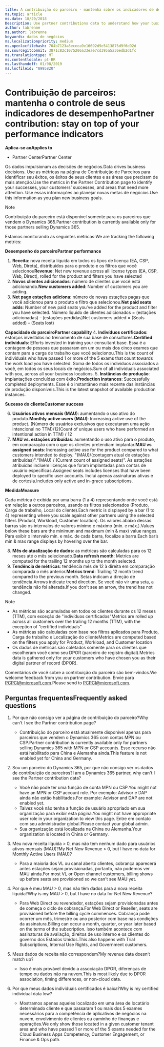 ```yaml
---
title: A contribuição do parceiro - mantenha sobre os indicadores de desempenho | Partner Center
ms.topic: article
ms.date: 10/29/2018
Description: Use partner contributions data to understand how your business is growing and succeeding
author: labrenne
ms.author: labrenne
keywords: dados de negócios
ms.localizationpriority: medium
ms.openlocfilehash: 704b7123a8eceea9e16692d9e5413875d9f6d92d
ms.sourcegitcommit: 3871c82c1075206a33eae7cd395a5a36edb2d1fc
ms.translationtype: MT
ms.contentlocale: pt-BR
ms.lasthandoff: 01/08/2019
ms.locfileid: "8995820"
---
```

# <a name="partner-contribution-stay-on-top-of-your-performance-indicators"></a><span data-ttu-id="e52a1-103">Contribuição de parceiros: mantenha o controle de seus indicadores de desempenho</span><span class="sxs-lookup"><span data-stu-id="e52a1-103">Partner contribution: stay on top of your performance indicators</span></span>

**<span data-ttu-id="e52a1-104">Aplica-se ao</span><span class="sxs-lookup"><span data-stu-id="e52a1-104">Applies to</span></span>**
- <span data-ttu-id="e52a1-105">Partner Center</span><span class="sxs-lookup"><span data-stu-id="e52a1-105">Partner Center</span></span>

<span data-ttu-id="e52a1-106">Os dados impulsionam as decisões de negócios.</span><span class="sxs-lookup"><span data-stu-id="e52a1-106">Data drives business decisions.</span></span> <span data-ttu-id="e52a1-107">Use as métricas na página de Contribuição de Parceiros para identificar seu êxitos, os êxitos de seus clientes e as áreas que precisam de mais atenção.</span><span class="sxs-lookup"><span data-stu-id="e52a1-107">Use the metrics in the Partner Contribution page to identify your successes, your customers’ successes, and areas that need more attention.</span></span> <span data-ttu-id="e52a1-108">Use essas informações ao planejar novas metas de negócios.</span><span class="sxs-lookup"><span data-stu-id="e52a1-108">Use this information as you plan new business goals.</span></span>

>[!NOTE]
><span data-ttu-id="e52a1-109">Contribuição do parceiro está disponível somente para os parceiros que vendem o Dynamics 365.</span><span class="sxs-lookup"><span data-stu-id="e52a1-109">Partner contribution is currently available only for those partners selling Dynamics 365.</span></span>

<span data-ttu-id="e52a1-110">Estamos monitorando as seguintes métricas:</span><span class="sxs-lookup"><span data-stu-id="e52a1-110">We are tracking the following metrics:</span></span>

**<span data-ttu-id="e52a1-111">Desempenho do parceiro</span><span class="sxs-lookup"><span data-stu-id="e52a1-111">Partner performance</span></span>**

1. <span data-ttu-id="e52a1-112">**Receita**: nova receita líquida em todos os tipos de licença (EA, CSP, Web, Direta), distribuídos para o produto e os filtros que você selecionou</span><span class="sxs-lookup"><span data-stu-id="e52a1-112">**Revenue**: Net new revenue across all license types (EA, CSP, Web, Direct), rolled for the product and filters you have selected</span></span>
2. <span data-ttu-id="e52a1-113">**Novos clientes adicionados**: número de clientes que você está adicionando.</span><span class="sxs-lookup"><span data-stu-id="e52a1-113">**New customers added**: Number of customers you are adding.</span></span>
3. <span data-ttu-id="e52a1-114">**Net pago estações adiciona**: número de novas estações pagas que você adicionou para o produto e filtro que selecionou.</span><span class="sxs-lookup"><span data-stu-id="e52a1-114">**Net paid seats adds**: Number of new paid seats you’ve added for the product and filter you have selected.</span></span>  <span data-ttu-id="e52a1-115">Número líquido de clientes adicionados = (estações adicionadas) – (estações perdidas)</span><span class="sxs-lookup"><span data-stu-id="e52a1-115">Net customers added = (Seats added) – (Seats lost)</span></span> 

**<span data-ttu-id="e52a1-116">Capacidade do parceiro</span><span class="sxs-lookup"><span data-stu-id="e52a1-116">Partner capability</span></span>**
4. <span data-ttu-id="e52a1-117">**Indivíduos certificados**: esforços investidos no treinamento de sua base de consultores.</span><span class="sxs-lookup"><span data-stu-id="e52a1-117">**Certified individuals**: Efforts invested in training your consultant base.</span></span> <span data-ttu-id="e52a1-118">Essa é a contagem de pessoas que passaram em um ou mais dos cinco exames que contam para a carga de trabalho que você selecionou.</span><span class="sxs-lookup"><span data-stu-id="e52a1-118">This is the count of individuals who have passed 1 or more of the 5 exams that count towards the work load you have selected.</span></span> <span data-ttu-id="e52a1-119">Soma de todos os indivíduos associados a você, em todos os seus locais de negócios.</span><span class="sxs-lookup"><span data-stu-id="e52a1-119">Sum of all individuals associated with you, across all your business locations.</span></span>
5. <span data-ttu-id="e52a1-120">**Instâncias de produção**: implantações concluídas com êxito.</span><span class="sxs-lookup"><span data-stu-id="e52a1-120">**Production instances**: Successfully completed deployments.</span></span> <span data-ttu-id="e52a1-121">Esse é o instantâneo mais recente das instâncias de produção disponíveis.</span><span class="sxs-lookup"><span data-stu-id="e52a1-121">This is the latest snapshot of available production instances.</span></span>

**<span data-ttu-id="e52a1-122">Sucesso do cliente</span><span class="sxs-lookup"><span data-stu-id="e52a1-122">Customer success</span></span>**

6.  <span data-ttu-id="e52a1-123">**Usuários ativos mensais (MAU)**: aumentando o uso ativo do produto.</span><span class="sxs-lookup"><span data-stu-id="e52a1-123">**Monthly active users (MAU)**: Increasing active use of the product.</span></span>
<span data-ttu-id="e52a1-124">(Número de usuários exclusivos que executaram uma ação intencional no TTM)/12</span><span class="sxs-lookup"><span data-stu-id="e52a1-124">(Count of unique users who have performed an intentional action in TTM) / 12</span></span>
7. <span data-ttu-id="e52a1-125">**MAU vs. estações atribuídas**: aumentando o uso ativo para o produto, em comparação com o que os clientes pretendiam implantar.</span><span class="sxs-lookup"><span data-stu-id="e52a1-125">**MAU vs assigned seats**: Increasing active use for the product compared to what customers intended to deploy.</span></span> <span data-ttu-id="e52a1-126">"(MAU)/(contagem atual de estações atribuídas)".</span><span class="sxs-lookup"><span data-stu-id="e52a1-126">“(MAU) / (Current count of assigned seats)”.</span></span> <span data-ttu-id="e52a1-127">As estações atribuídas incluem licenças que foram implantadas para contas de usuário específicas.</span><span class="sxs-lookup"><span data-stu-id="e52a1-127">Assigned seats includes licenses that have been deployed to specific user accounts.</span></span>  <span data-ttu-id="e52a1-128">Inclui apenas assinaturas ativas e de cortesia.</span><span class="sxs-lookup"><span data-stu-id="e52a1-128">Includes only active and in-grace subscriptions.</span></span> 


**<span data-ttu-id="e52a1-129">Medida</span><span class="sxs-lookup"><span data-stu-id="e52a1-129">Measure</span></span>**

<span data-ttu-id="e52a1-130">Cada métrica é exibida por uma barra (1 a 4) representando onde você está em relação a outros parceiros, usando os filtros selecionados (Produto, Carga de trabalho, Local do cliente).</span><span class="sxs-lookup"><span data-stu-id="e52a1-130">Each metric is displayed by a bar (1 to 4) representing where you scale against other partners using the selected filters (Product, Workload, Customer location).</span></span> <span data-ttu-id="e52a1-131">Os valores abaixo dessas barras são os intervalos de valores mínimo e máximo (mín. e máx.).</span><span class="sxs-lookup"><span data-stu-id="e52a1-131">Values below these bars are the minimum and maximum (min & max) value ranges.</span></span> <span data-ttu-id="e52a1-132">Para exibir o intervalo mín. e máx. de cada barra, focalize a barra.</span><span class="sxs-lookup"><span data-stu-id="e52a1-132">Each bar’s min & max range displays by hovering over the bar.</span></span>  

8. <span data-ttu-id="e52a1-133">**Mês de atualização de dados**: as métricas são calculadas para os 12 meses até o mês selecionado.</span><span class="sxs-lookup"><span data-stu-id="e52a1-133">**Data refresh month**: Metrics are computed for the trailing 12 months up to the month selected.</span></span>
9. <span data-ttu-id="e52a1-134">**Tendência de métricas**: tendência mês de 12 à direita em comparação comparada o mês anterior.</span><span class="sxs-lookup"><span data-stu-id="e52a1-134">**Metrics trend**: Trailing 12 month trend compared to the previous month.</span></span> <span data-ttu-id="e52a1-135">Setas indicam a direção de tendência.</span><span class="sxs-lookup"><span data-stu-id="e52a1-135">Arrows indicate trend direction.</span></span> <span data-ttu-id="e52a1-136">Se você não vir uma seta, a tendência não foi alterada.</span><span class="sxs-lookup"><span data-stu-id="e52a1-136">If you don't see an arrow, the trend has not changed.</span></span>

>[!NOTE] 
>- <span data-ttu-id="e52a1-137">As métricas são acumuladas em todos os clientes durante os 12 meses (TTM), com exceção de "indivíduos certificados"</span><span class="sxs-lookup"><span data-stu-id="e52a1-137">Metrics are rolled up across all customers over the trailing 12 months (TTM), with the exception of “certified individuals”</span></span>        
>- <span data-ttu-id="e52a1-138">As métricas são calculadas com base nos filtros aplicados para Produto, Carga de trabalho e Localização do cliente</span><span class="sxs-lookup"><span data-stu-id="e52a1-138">Metrics are computed based on the filters you apply for Product, Workload, and Customer location</span></span>
>- <span data-ttu-id="e52a1-139">Os dados de métricas são coletados somente para os clientes que escolheram você como seu DPOR (parceiro de registro digital).</span><span class="sxs-lookup"><span data-stu-id="e52a1-139">Metrics data is gathered only for your customers who have chosen you as their digital partner of record (DPOR).</span></span> 

<span data-ttu-id="e52a1-140">Comentários de você sobre a contribuição do parceiro são bem-vindos.</span><span class="sxs-lookup"><span data-stu-id="e52a1-140">We welcome feedback from you on partner contribution.</span></span> <span data-ttu-id="e52a1-141">Envie para PCPCI@microsoft.com.</span><span class="sxs-lookup"><span data-stu-id="e52a1-141">Please send to PCPCI@microsoft.com.</span></span>  

## <a name="frequently-asked-questions"></a><span data-ttu-id="e52a1-142">Perguntas frequentes</span><span class="sxs-lookup"><span data-stu-id="e52a1-142">Frequently asked questions</span></span>

1. <span data-ttu-id="e52a1-143">Por que não consigo ver a página de contribuição do parceiro?</span><span class="sxs-lookup"><span data-stu-id="e52a1-143">Why can't I see the Partner contribution page?</span></span>
    - <span data-ttu-id="e52a1-144">Contribuição do parceiro está atualmente disponível apenas para parceiros que vendem o Dynamics 365 com contas MPN ou CSP.</span><span class="sxs-lookup"><span data-stu-id="e52a1-144">Partner contribution is currently available only for partners selling Dynamics 365 with MPN or CSP accounts.</span></span> <span data-ttu-id="e52a1-145">Esse recurso não está habilitado para China e Alemanha ainda.</span><span class="sxs-lookup"><span data-stu-id="e52a1-145">This feature is not enabled yet for China and Germany.</span></span>
2. <span data-ttu-id="e52a1-146">Sou um parceiro do Dynamics 365, por que não consigo ver os dados de contribuição de parceiros?</span><span class="sxs-lookup"><span data-stu-id="e52a1-146">I am a Dynamics 365 partner, why can't I see the Partner contribution data?</span></span>
    - <span data-ttu-id="e52a1-147">Você não pode ter uma função de conta MPN ou CSP.</span><span class="sxs-lookup"><span data-stu-id="e52a1-147">You might not have an MPN or CSP account role.</span></span> <span data-ttu-id="e52a1-148">Por exemplo: Advisor e DAP ainda não estão habilitados.</span><span class="sxs-lookup"><span data-stu-id="e52a1-148">For example: Advisor and DAP are not enabled yet.</span></span>  
    - <span data-ttu-id="e52a1-149">Talvez você não tenha a função de usuário apropriado em sua organização para exibir esta página.</span><span class="sxs-lookup"><span data-stu-id="e52a1-149">You might not have appropriate user role in your organization to view this page.</span></span> <span data-ttu-id="e52a1-150">Entre em contato com seu administrador global.</span><span class="sxs-lookup"><span data-stu-id="e52a1-150">Please contact your global admin.</span></span>
    - <span data-ttu-id="e52a1-151">Sua organização está localizada na China ou Alemanha.</span><span class="sxs-lookup"><span data-stu-id="e52a1-151">Your organization is located in China or Germany.</span></span>

3. <span data-ttu-id="e52a1-152">Meu nova receita líquida > 0, mas não tem nenhum dado para usuários ativos mensais (MAU)?</span><span class="sxs-lookup"><span data-stu-id="e52a1-152">My Net New Revenue > 0, but I have no data for Monthly Active Users (MAU)?</span></span>
    - <span data-ttu-id="e52a1-153">Para a maioria dos VL ou canal aberto clientes, cobrança aparecerá antes estações sejam provisionadas, portanto, não podemos ver MAU ainda.</span><span class="sxs-lookup"><span data-stu-id="e52a1-153">For most VL or Open channel customers, billing shows up before seats are provisioned so we can't see MAU yet.</span></span>

4. <span data-ttu-id="e52a1-154">Por que é meu MAU > 0, mas não têm dados para a nova receita líquida?</span><span class="sxs-lookup"><span data-stu-id="e52a1-154">Why is my MAU > 0, but I have no data for Net New Revenue?</span></span>
   - <span data-ttu-id="e52a1-155">Para Web Direct ou revendedor, estações sejam provisionadas antes de começa o ciclo de cobrança.</span><span class="sxs-lookup"><span data-stu-id="e52a1-155">For Web Direct or Reseller, seats are provisioned before the billing cycle commences.</span></span> <span data-ttu-id="e52a1-156">Cobrança pode ocorrer um mês, trimestre ou ano posterior com base nas condições da assinatura.</span><span class="sxs-lookup"><span data-stu-id="e52a1-156">Billing can occur a month, quarter, or year later based on the terms of the subscription.</span></span> <span data-ttu-id="e52a1-157">Isso também acontece com assinaturas de avaliação, direitos de uso interno e os clientes do governo dos Estados Unidos.</span><span class="sxs-lookup"><span data-stu-id="e52a1-157">This also happens with Trial Subscriptions, Internal Use Rights, and Government customers.</span></span>
5. <span data-ttu-id="e52a1-158">Meus dados de receita não correspondem?</span><span class="sxs-lookup"><span data-stu-id="e52a1-158">My revenue data doesn’t match up?</span></span>
   - <span data-ttu-id="e52a1-159">Isso é mais provável devido a associação DPOR, diferenças de tempo ou dados não na nuvem.</span><span class="sxs-lookup"><span data-stu-id="e52a1-159">This is most likely due to DPOR association, timing differences, or non-cloud data.</span></span>
6. <span data-ttu-id="e52a1-160">Por que meus dados individuais certificados é baixa?</span><span class="sxs-lookup"><span data-stu-id="e52a1-160">Why is my certified individual data low?</span></span>
   - <span data-ttu-id="e52a1-161">Mostramos apenas aqueles localizado em uma área de locatário determinado cliente e que passaram 1 ou mais dos 5 exames necessários para a competência de aplicativos de negócios na nuvem, envolvimento de clientes ou caminho de finanças e operações.</span><span class="sxs-lookup"><span data-stu-id="e52a1-161">We only show those located in a given customer tenant area and who have passed 1 or more of the 5 exams needed for the Cloud Business Apps Competency, Customer Engagement, or Finance & Ops path.</span></span>   